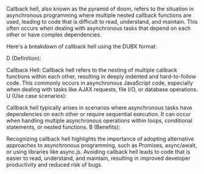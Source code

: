 Callback hell, also known as the pyramid of doom, refers to the situation in asynchronous programming where multiple nested callback functions are used, leading to code that is difficult to read, understand, and maintain. This often occurs when dealing with asynchronous tasks that depend on each other or have complex dependencies.

Here's a breakdown of callback hell using the DUBX format:

D (Definition):

Callback Hell: Callback hell refers to the nesting of multiple callback functions within each other, resulting in deeply indented and hard-to-follow code. This commonly occurs in asynchronous JavaScript code, especially when dealing with tasks like AJAX requests, file I/O, or database operations.
U (Use case scenarios):

Callback hell typically arises in scenarios where asynchronous tasks have dependencies on each other or require sequential execution.
It can occur when handling multiple asynchronous operations within loops, conditional statements, or nested functions.
B (Benefits):

Recognizing callback hell highlights the importance of adopting alternative approaches to asynchronous programming, such as Promises, async/await, or using libraries like async.js.
Avoiding callback hell leads to code that is easier to read, understand, and maintain, resulting in improved developer productivity and reduced risk of bugs.